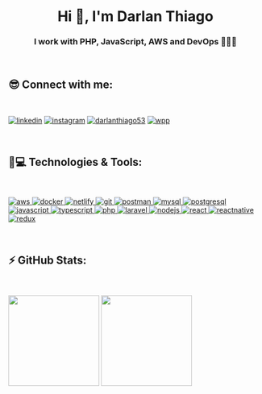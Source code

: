 <h1 align="center">Hi 👋, I'm Darlan Thiago</h1>
<h3 align="center">
  I work with PHP, JavaScript, AWS and DevOps 👨🏽‍💻
</h3>

<br/>

<h2 align="left">😎 Connect with me: </h2>
<br/>
<p align="left">
  <a href="https://linkedin.com/in/darlan-thiago" target="blank"
    ><img
      align="center"
      src="https://img.shields.io/badge/LinkedIn-0077B5?style=for-the-badge&logo=linkedin&logoColor=white"
      alt="linkedin"
/></a>
<a href="https://instagram.com/darlanthiagocosta" target="blank"
    ><img
      align="center"
      src="https://img.shields.io/badge/Instagram-E4405F?style=for-the-badge&logo=instagram&logoColor=white"
      alt="instagram"
  /></a>
<a href="https://telegram.me/darlanthiago" target="blank"
    ><img
      align="center"
      src="https://img.shields.io/badge/Telegram-2CA5E0?style=for-the-badge&logo=telegram&logoColor=white"
      alt="darlanthiago53"
  /></a>
  <a href="https://wa.me/5561996798464" target="blank"
    ><img
      align="center"
      src="https://img.shields.io/badge/WhatsApp-25D366?style=for-the-badge&logo=whatsapp&logoColor=white"
      alt="wpp"
  /></a>
</p>

<br/>

<h2 align="left">🚀💻 Technologies & Tools: </h2>
<br/>
<p>
  <a href="https://aws.amazon.com" target="_blank">
    <img
      src="https://img.shields.io/badge/Amazon_AWS-232F3E?style=for-the-badge&logo=amazon-aws&logoColor=white"
      alt="aws"
    />
  </a>
   <a href="https://www.docker.com/" target="_blank">
    <img
      src="https://img.shields.io/badge/Docker-2CA5E0?style=for-the-badge&logo=docker&logoColor=white"
      alt="docker"
    />
  </a>
  <a href="https://www.netlify.com/" target="_blank">
    <img
      src="https://img.shields.io/badge/Netlify-00C7B7?style=for-the-badge&logo=netlify&logoColor=white"
      alt="netlify"
    />
  </a>

  <a href="https://git-scm.com/" target="_blank">
    <img
      src="https://img.shields.io/badge/Git-F05032?style=for-the-badge&logo=git&logoColor=white"
      alt="git"
    />
  </a>
   <a href="https://postman.com" target="_blank">
    <img
      src="https://img.shields.io/badge/Postman-FF6C37?style=for-the-badge&logo=Postman&logoColor=white"
      alt="postman"
    />
  </a>
    <a href="https://www.mysql.com/" target="_blank">
    <img
      src="https://img.shields.io/badge/MySQL-00000F?style=for-the-badge&logo=mysql&logoColor=white"
      alt="mysql"
    />
  </a>
  <a href="https://www.postgresql.org" target="_blank">
    <img
      src="https://img.shields.io/badge/PostgreSQL-316192?style=for-the-badge&logo=postgresql&logoColor=white"
      alt="postgresql"
    />
  </a>
  <a
    href="https://developer.mozilla.org/en-US/docs/Web/JavaScript"
    target="_blank"
  >
    <img
      src="https://img.shields.io/badge/JavaScript-323330?style=for-the-badge&logo=javascript&logoColor=F7DF1E"
      alt="javascript"
    />
  </a>
  <a href="https://www.typescriptlang.org/" target="_blank">
    <img
      src="https://img.shields.io/badge/TypeScript-007ACC?style=for-the-badge&logo=typescript&logoColor=white"
      alt="typescript"
    />
  </a>
  <a href="https://www.php.net" target="_blank">
    <img
      src="https://img.shields.io/badge/PHP-777BB4?style=for-the-badge&logo=php&logoColor=white"
      alt="php"
    />
  </a>
  <a href="https://laravel.com/" target="_blank">
    <img
      src="https://img.shields.io/badge/Laravel-FF2D20?style=for-the-badge&logo=laravel&logoColor=white"
      alt="laravel"
    />
  </a>

  <a href="https://nodejs.org" target="_blank">
    <img
      src="https://img.shields.io/badge/Node.js-43853D?style=for-the-badge&logo=node.js&logoColor=white"
      alt="nodejs"
    />
  </a>
  <a href="https://reactjs.org/" target="_blank">
    <img
      src="https://img.shields.io/badge/React-20232A?style=for-the-badge&logo=react&logoColor=61DAFB"
      alt="react"
    />
  </a>
  <a href="https://reactnative.dev/" target="_blank">
    <img
      src="https://img.shields.io/badge/React_Native-20232A?style=for-the-badge&logo=react&logoColor=61DAFB"
      alt="reactnative"
    />
  </a>
  <a href="https://redux.js.org" target="_blank">
    <img
      src="https://img.shields.io/badge/Redux-593D88?style=for-the-badge&logo=redux&logoColor=white"
      alt="redux"
    />
  </a>
  
</p>

<br>

<h2 align="left">⚡ GitHub Stats: </h2>
<br/>
<p align="left" >
  <img  src="https://github-readme-stats.vercel.app/api?username=darlanthiago&count_private=true&show_icons=true&theme=blueberry" height="180"/>
  <img  src="https://github-readme-stats.vercel.app/api/top-langs/?username=darlanthiago&langs_count=6&layout=compact&theme=blueberry" height="180"/>
</p>
